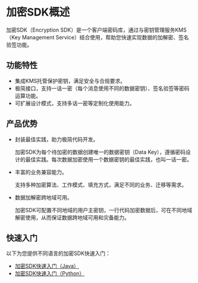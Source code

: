 # 加密SDK概述

加密SDK（Encryption SDK）是一个客户端密码库，通过与密钥管理服务KMS（Key Management Service）结合使用，帮助您快速实现数据的加解密、签名验签功能。

## 功能特性

-   集成KMS托管保护密钥，满足安全与合规要求。
-   极简接口，支持一话一密（每个消息使用不同的数据密钥）、签名验签等密码运算功能。
-   可扩展设计模式，支持多话一密等定制化使用能力。

## 产品优势

-   封装最佳实践，助力极简代码开发。

    加密SDK为每个待加密的数据创建唯一的数据密钥（Data Key），遵循密码设计的最佳实践。每次数据加密使用一个数据密钥的最佳实践，也叫一话一密。

-   丰富的业务兼容能力。

    支持多种加密算法、工作模式、填充方式，满足不同的业务、迁移等需求。

-   数据加解密跨地域可用。

    加密SDK可配置不同地域的用户主密钥，一行代码加密数据后，可在不同地域解密使用，从而保证数据跨地域可用和灾备能力。


## 快速入门

以下为您提供不同语言的加密SDK快速入门：

-   [加密SDK快速入门（Java）](/cn.zh-CN/开发指南/加密SDK/快速入门/加密SDK快速入门（Java）.md)
-   [加密SDK快速入门（Python）](/cn.zh-CN/开发指南/加密SDK/快速入门/加密SDK快速入门（Python）.md)


